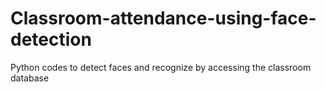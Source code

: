 # Classroom-attendance-using-face-detection
Python codes to detect faces and recognize by accessing the classroom database 
